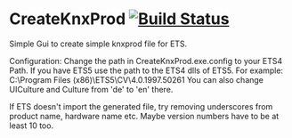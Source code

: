 # CreateKnxProd [![Build Status](https://dev.azure.com/thesing/CreateKnxProd/_apis/build/status/thelsing.CreateKnxProd?branchName=master)](https://dev.azure.com/thesing/CreateKnxProd/_build/latest?definitionId=1&branchName=master)

Simple Gui to create simple knxprod file for ETS. 

Configuration:
Change the path in CreateKnxProd.exe.config to your ETS4 Path. If you have ETS5 use the path to the ETS4 dlls of ETS5. For example:
C:\Program Files (x86)\ETS5\CV\4.0.1997.50261
You can also change UICulture and Culture from 'de' to 'en' there.

If ETS doesn't import the generated file, try removing underscores from product name, hardware name etc. Maybe version numbers have to be at least 10 too. 
